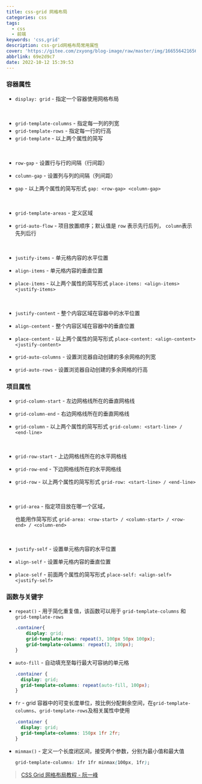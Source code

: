 ```yaml
---
title: css-grid 网格布局
categories: css
tags:
  - css
  - 前端
keywords: 'css,grid'
description: css-grid网格布局常用属性
cover: 'https://gitee.com/zxyong/blog-image/raw/master/img/1665564216566.webp'
abbrlink: 69e2d9c7
date: 2022-10-12 15:39:53
---
```


### 容器属性

- `display: grid` - 指定一个容器使用网格布局

<br>

- `grid-template-columns` - 指定每一列的列宽
- `grid-template-rows` - 指定每一行的行高
- `grid-template` - 以上两个属性的简写   

<br>

- `row-gap` - 设置行与行的间隔（行间距）

- `column-gap` - 设置列与列的间隔（列间距）

- `gap` - 以上两个属性的简写形式  `gap: <row-gap> <column-gap>`

<br>

- `grid-template-areas` - 定义区域

- `grid-auto-flow` - 项目放置顺序；默认值是 `row` 表示先行后列， `column`表示先列后行


<br>

- `justify-items` - 单元格内容的水平位置

- `align-items` - 单元格内容的垂直位置

- `place-items` - 以上两个属性的简写形式  `place-items: <align-items> <justify-items>`


<br>

- `justify-content` - 整个内容区域在容器中的水平位置

- `align-centent` - 整个内容区域在容器中的垂直位置

- `place-centent` - 以上两个属性的简写形式 `place-content: <align-content> <justify-content>`

- `grid-auto-columns` - 设置浏览器自动创建的多余网格的列宽

- `grid-auto-rows` - 设置浏览器自动创建的多余网格的行高

### 项目属性

- `grid-column-start` - 左边网格线所在的垂直网格线

- `grid-column-end` - 右边网格线所在的垂直网格线

- `grid-column` - 以上两个属性的简写形式 `grid-column: <start-line> / <end-line>`

<br>

- `grid-row-start` - 上边网格线所在的水平网格线

- `grid-row-end` - 下边网格线所在的水平网格线

- `grid-row` - 以上两个属性的简写形式 `grid-row: <start-line> / <end-line>`

<br>

- `grid-area` - 指定项目放在哪一个区域，

  也能用作简写形式 `grid-area: <row-start> / <column-start> / <row-end> / <column-end>`


<br>

- `justify-self` - 设置单元格内容的水平位置

- `align-self` - 设置单元格内容的垂直位置

- `place-self` - 前面两个属性的简写形式  `place-self: <align-self> <justify-self>`

### 函数与关键字

- `repeat()` - 用于简化重复值，该函数可以用于 `grid-template-columns` 和 `grid-template-rows` 

  ```css
  .container{
      display: grid;
      grid-template-rows: repeat(3, 100px 50px 100px);
      grid-template-columns: repeat(3, 100px);
  }
  ```

- `auto-fill` - 自动填充至每行最大可容纳的单元格

  ```css
  .container {
    display: grid;
    grid-template-columns: repeat(auto-fill, 100px);
  }
  ```

- `fr` - grid 容器中的可变长度单位，按比例分配剩余空间，在`grid-template-columns`、`grid-template-rows`及相关属性中使用

  ```css
  .container {
    display: grid;
    grid-template-columns: 150px 1fr 2fr;
  }
  ```

- `minmax()` - 定义一个长度闭区间，接受两个参数，分别为最小值和最大值

  ```css
  grid-template-columns: 1fr 1fr minmax(100px, 1fr);
  ```




> [CSS Grid 网格布局教程 - 阮一峰](https://www.ruanyifeng.com/blog/2019/03/grid-layout-tutorial.html)
